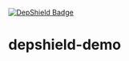 [![DepShield Badge](https://depshield.sonatype.org/badges/owner/repository/depshield.svg)](https://depshield.github.io)

# depshield-demo
